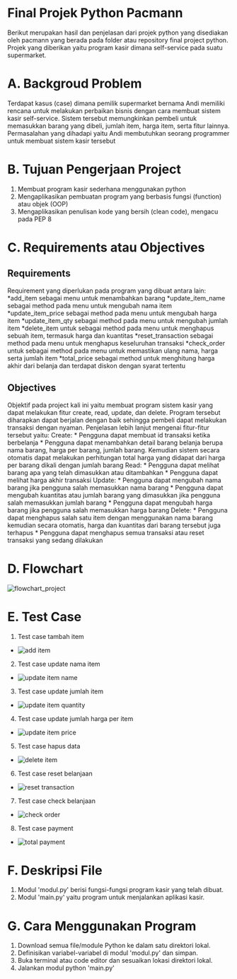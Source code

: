 # Final Projek Python Pacmann
Berikut merupakan hasil dan penjelasan dari projek python yang disediakan oleh pacmann yang berada pada folder atau repository final project python. Projek yang diberikan yaitu program kasir dimana self-service pada suatu supermarket.

# A. Backgroud Problem 
Terdapat kasus (case) dimana pemilik supermarket bernama Andi memiliki rencana untuk melakukan perbaikan bisnis dengan cara membuat sistem kasir self-service. Sistem tersebut memungkinkan pembeli untuk memasukkan barang yang dibeli, jumlah item, harga item, serta fitur lainnya. Permasalahan yang dihadapi yaitu Andi membutuhkan seorang programmer untuk membuat sistem kasir tersebut

# B. Tujuan Pengerjaan Project
1. Membuat program kasir sederhana menggunakan python
2. Mengaplikasikan pembuatan program yang berbasis fungsi (function) atau objek (OOP)
3. Mengaplikasikan penulisan kode yang bersih (clean code), mengacu pada PEP 8

# C. Requirements atau Objectives
## Requirements
Requirement yang diperlukan pada program yang dibuat antara lain:
    *add_item sebagai menu untuk menambahkan barang
    *update_item_name sebagai method pada menu untuk mengubah nama item
    *update_item_price sebagai method pada menu untuk mengubah harga item
    *update_item_qty sebagai method pada menu untuk mengubah jumlah item
    *delete_item untuk sebagai method pada menu untuk menghapus sebuah item, termasuk harga dan kuantitas
    *reset_transaction sebagai method pada menu untuk menghapus keseluruhan transaksi
    *check_order untuk sebagai method pada menu untuk memastikan ulang nama, harga serta jumlah item
    *total_price sebagai method untuk menghitung harga akhir dari belanja dan terdapat diskon dengan syarat tertentu

## Objectives
Objektif pada project kali ini yaitu membuat program sistem kasir yang dapat melakukan fitur create, read, update, dan delete. Program tersebut diharapkan dapat berjalan dengan baik sehingga pembeli dapat melakukan transaksi dengan nyaman. Penjelasan lebih lanjut mengenai fitur-fitur tersebut yaitu:
Create:
    * Pengguna dapat membuat id transaksi ketika berbelanja
    * Pengguna dapat menambahkan detail barang belanja berupa nama barang, harga per barang, jumlah barang. Kemudian sistem secara otomatis dapat melakukan perhitungan total harga yang didapat dari harga per barang dikali dengan jumlah barang
Read:
    * Pengguna dapat melihat barang apa yang telah dimasukkan atau ditambahkan
    * Pengguna dapat melihat harga akhir transaksi
Update:
    * Pengguna dapat mengubah nama barang jika pengguna salah memasukkan nama barang
    * Pengguna dapat mengubah kuantitas atau jumlah barang yang dimasukkan jika pengguna salah memasukkan jumlah barang
    * Pengguna dapat mengubah harga barang jika pengguna salah memasukkan harga barang
Delete:
    * Pengguna dapat menghapus salah satu item dengan menggunakan nama barang kemudian secara otomatis, harga dan kuantitas dari barang tersebut juga terhapus
    * Pengguna dapat menghapus semua transaksi atau reset transaksi yang sedang dilakukan

# D. Flowchart
![flowchart_project](https://github.com/maschenyy/Pacmann-Python-Project-Self-Service-Cashier/assets/77559787/27158041-64d9-4bdd-a368-99bbe79ab758) 

# E. Test Case
1. Test case tambah item
* ![add item](https://github.com/maschenyy/Pacmann-Python-Project-Self-Service-Cashier/assets/77559787/45f51747-6707-4772-a356-19512086da9f)

2. Test case update nama item
* ![update item name](https://github.com/maschenyy/Pacmann-Python-Project-Self-Service-Cashier/assets/77559787/11ab1020-ae4d-44e0-a8ec-a425dc25ec27)
        
3. Test case update jumlah item
* ![update item quantity](https://github.com/maschenyy/Pacmann-Python-Project-Self-Service-Cashier/assets/77559787/f24ae153-13a4-40b9-bd6e-9e8cbc176294)

4. Test case update jumlah harga per item
* ![update item price](https://github.com/maschenyy/Pacmann-Python-Project-Self-Service-Cashier/assets/77559787/bc83d229-f609-46f3-b0b4-c89c694ec0ab)

5. Test case hapus data
* ![delete item](https://github.com/maschenyy/Pacmann-Python-Project-Self-Service-Cashier/assets/77559787/1019f996-ddc0-4cfb-94a5-126a6578436d)

6. Test case reset belanjaan
* ![reset transaction](https://github.com/maschenyy/Pacmann-Python-Project-Self-Service-Cashier/assets/77559787/7ac23167-e846-412c-8c1f-fcdbad997af4)    

7. Test case check belanjaan
* ![check order](https://github.com/maschenyy/Pacmann-Python-Project-Self-Service-Cashier/assets/77559787/91f80f33-19c2-46af-8354-e205168292dc)

8. Test case payment
* ![total payment](https://github.com/maschenyy/Pacmann-Python-Project-Self-Service-Cashier/assets/77559787/3f5e0dc1-c71c-4577-a35b-dd6fe8f37645)


# F. Deskripsi File
1. Modul 'modul.py' berisi fungsi-fungsi program kasir yang telah dibuat.
2. Modul 'main.py' yaitu program untuk menjalankan aplikasi kasir.

# G. Cara Menggunakan Program
1. Download semua file/module Python ke dalam satu direktori lokal.
2. Definisikan variabel-variabel di modul 'modul.py' dan simpan.
3. Buka terminal atau code editor dan sesuaikan lokasi direktori lokal.
4. Jalankan modul python 'main.py'

